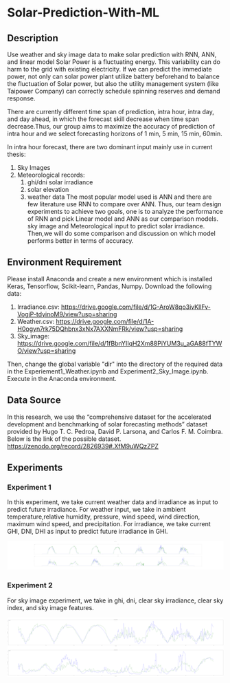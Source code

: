 # Solar-Prediction-With-ML
## Description
Use weather and sky image data to make solar prediction with RNN, ANN, and linear model
Solar Power is a fluctuating energy. This variability can do harm to the grid with existing electricity. If we can predict the immediate power, not only can solar power plant utilize battery beforehand to balance the fluctuation of Solar power, but also the utility management system (like ​Taipower Company​) can correctly schedule spinning reserves and demand response. 
 
There are currently different time span of prediction, intra hour, intra day, and day ahead, in which the forecast skill decrease when time span decrease.Thus, our group aims to maximize the accuracy of prediction of intra hour and we select forecasting horizons of 1 min, 5 min, 15 min, 60min.  
 
In intra hour forecast, there are two dominant input mainly use in current thesis: 
1. Sky Images
2. Meteorological records: 
   1. ghi/dni solar irradiance
   2. solar elevation
   3. weather data The most popular model used is ANN and there are few literature use RNN to compare over ANN. Thus, our team design experiments to achieve two goals, one is to analyze the performance of RNN and pick Linear model and ANN as our comparison models. sky image and Meteorological input to predict solar irradiance. Then,we will do some comparison and discussion on which model performs better in terms of accuracy. 

## Environment Requirement
Please install Anaconda and create a new environment which is installed Keras, Tensorflow, Scikit-learn, Pandas, Numpy. Download the following data:
1. Irradiance.csv: https://drive.google.com/file/d/1G-AroW8qo3ivKllFv-VogjP-tdyinoM9/view?usp=sharing
2. Weather.csv: https://drive.google.com/file/d/1A-H0ogyn7rk75DQhbnx3xNx7AXXNmFRk/view?usp=sharing
3. Sky_image: https://drive.google.com/file/d/1fBbnYIIqH2Xm88PiYUM3u_aGA88fTYWO/view?usp=sharing

Then, change the global variable "dir" into the directory of the required data in the Experiement1_Weather.ipynb and Experiment2_Sky_Image.ipynb. Execute in the Anaconda environment.

## Data Source
In this research, we use the “comprehensive dataset for the accelerated development and benchmarking of solar forecasting methods” dataset provided by Hugo T. C. Pedroa, David P. Larsona, and  Carlos F. M. Coimbra. Below is the link of the possible dataset. https://zenodo.org/record/2826939#.XfM9uWQzZPZ

## Experiments
### Experiment 1
In this experiment, we take current weather data and irradiance as input to predict future irradiance. For weather input, we take in ambient temperature,relative humidity, pressure, wind speed, wind direction, maximum wind speed, and precipitation. For irradiance, we take current GHI, DNI, DHI as input to predict future irradiance in GHI.

![Weather_New_ANN_span60_step5](Weather_New_ANN/Weather_New_ANN_span60_step5.png "The code will output the prediction of 1 week. Green line is predicted and blue line is the actual solar irradiance value. In this graph, we use ABB model to predict solar irradiance after 60 mins")

### Experiment 2
For sky image experiment, we take in ghi, dni, clear sky irradiance, clear sky index, and sky image features. 

![rnn_span60_step5](Sky_Image_RNN/rnn_span60_step5.png "The code will output the prediction of 1 week. Green line is predicted and blue line is the actual solar irradiance value. In this graph, we use RNN model to predict solar irradiance after 60 mins")
